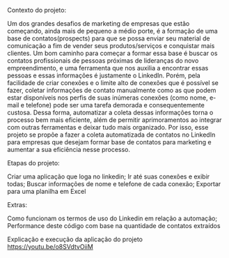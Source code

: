Contexto do projeto:

Um dos grandes desafios de marketing de empresas que estão começando, ainda mais de pequeno a médio porte, é a formação de uma base de contatos(prospects) para que se possa enviar seu material de comunicação a fim de vender seus produtos/serviços e conquistar mais clientes. Um bom caminho para começar a formar essa base é buscar os contatos profissionais de pessoas próximas de lideranças do novo empreendimento, e uma ferramenta que nos auxilia a encontrar essas pessoas e essas informações é justamente o LinkedIn. Porém, pela facilidade de criar conexões e o limite alto de conexões que é possível se fazer, coletar informações de contato manualmente como as que podem estar disponíveis nos perfis de suas inúmeras conexões (como nome, e-mail e telefone) pode ser uma tarefa demorada e consequentemente custosa. Dessa forma, automatizar a coleta dessas informações torna o processo bem mais eficiente, além de permitir aprimoramentos ao integrar com outras ferramentas e deixar tudo mais organizado. Por isso, esse projeto se propõe a fazer a coleta automatizada de contatos no LinkedIn para empresas que desejam formar base de contatos para marketing e aumentar a sua eficiência nesse processo.

Etapas do projeto:

Criar uma aplicação que loga no linkedin;
Ir até suas conexões e exibir todas;
Buscar informações de nome e telefone de cada conexão;
Exportar para uma planilha em Excel

Extras:

Como funcionam os termos de uso do Linkedin em relação a automação;
Performance deste código com base na quantidade de contatos extraídos

Explicação e execução da aplicação do projeto
https://youtu.be/o8SVdtvOiiM
